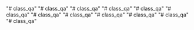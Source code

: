 "# class_qa" 
"# class_qa" 
"# class_qa" 
"# class_qa" 
"# class_qa" 
"# class_qa" 
"# class_qa" 
"# class_qa" 
"# class_qa" 
"# class_qa" 
"# class_qa" 
"# class_qa" 
